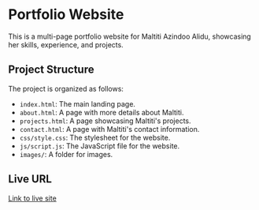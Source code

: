 # Portfolio Website

This is a multi-page portfolio website for Maltiti Azindoo Alidu, showcasing her skills, experience, and projects.

## Project Structure

The project is organized as follows:

- `index.html`: The main landing page.
- `about.html`: A page with more details about Maltiti.
- `projects.html`: A page showcasing Maltiti's projects.
- `contact.html`: A page with Maltiti's contact information.
- `css/style.css`: The stylesheet for the website.
- `js/script.js`: The JavaScript file for the website.
- `images/`: A folder for images.

## Live URL

[Link to live site]()
